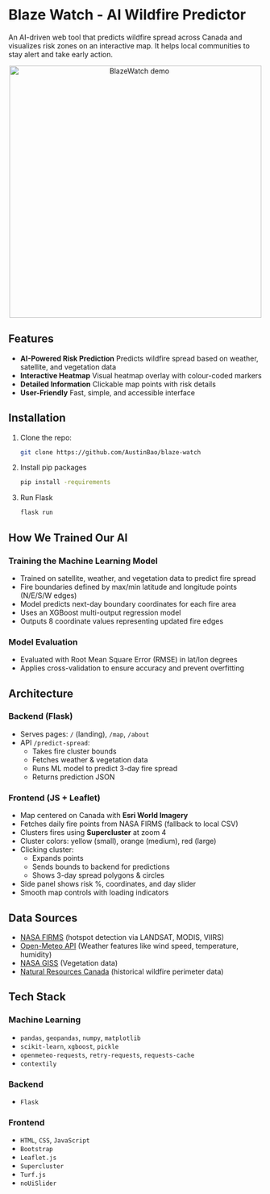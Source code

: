 # Blaze Watch - AI Wildfire Predictor

An AI-driven web tool that predicts wildfire spread across Canada and visualizes risk zones on an interactive map. It helps local communities to stay alert and take early action.

<p style="text-align: center;">
  <img src="app/static/img/wildfire.gif" alt="BlazeWatch demo" width="500">
</p>

## Features
- **AI-Powered Risk Prediction**
Predicts wildfire spread based on weather, satellite, and vegetation data
- **Interactive Heatmap**
Visual heatmap overlay with colour-coded markers
- **Detailed Information**
Clickable map points with risk details
- **User-Friendly**
Fast, simple, and accessible interface



## Installation
1. Clone the repo:
    ```sh
   git clone https://github.com/AustinBao/blaze-watch
   ```
2. Install pip packages
    ```sh
   pip install -requirements
   ```
3. Run Flask
    ```sh
   flask run
   ```



## How We Trained Our AI

### Training the Machine Learning Model
- Trained on satellite, weather, and vegetation data to predict fire spread
- Fire boundaries defined by max/min latitude and longitude points (N/E/S/W edges)
- Model predicts next-day boundary coordinates for each fire area
- Uses an XGBoost multi-output regression model
- Outputs 8 coordinate values representing updated fire edges

### Model Evaluation
- Evaluated with Root Mean Square Error (RMSE) in lat/lon degrees
- Applies cross-validation to ensure accuracy and prevent overfitting




## Architecture

### Backend (Flask)
- Serves pages: `/` (landing), `/map`, `/about`
- API `/predict-spread`:
  - Takes fire cluster bounds
  - Fetches weather & vegetation data
  - Runs ML model to predict 3-day fire spread
  - Returns prediction JSON

### Frontend (JS + Leaflet)
- Map centered on Canada with **Esri World Imagery**
- Fetches daily fire points from NASA FIRMS (fallback to local CSV)
- Clusters fires using **Supercluster** at zoom 4
- Cluster colors: yellow (small), orange (medium), red (large)
- Clicking cluster:
  - Expands points
  - Sends bounds to backend for predictions
  - Shows 3-day spread polygons & circles
- Side panel shows risk %, coordinates, and day slider
- Smooth map controls with loading indicators


## Data Sources
- [NASA FIRMS](https://firms.modaps.eosdis.nasa.gov/download/) (hotspot detection via LANDSAT, MODIS, VIIRS)
- [Open-Meteo API](https://open-meteo.com/en/docs) (Weather features like wind speed, temperature, humidity)
- [NASA GISS](https://data.giss.nasa.gov/landuse/vegeem.html) (Vegetation data)
- [Natural Resources Canada](https://cwfis.cfs.nrcan.gc.ca/datamart/metadata/fm3buffered) (historical wildfire perimeter data)


## Tech Stack

### Machine Learning
- `pandas`, `geopandas`, `numpy`, `matplotlib`  
- `scikit-learn`, `xgboost`, `pickle`  
- `openmeteo-requests`, `retry-requests`, `requests-cache`  
- `contextily` 

### Backend
- `Flask` 

### Frontend
- `HTML`, `CSS`, `JavaScript`
- `Bootstrap`
- `Leaflet.js`
- `Supercluster`
- `Turf.js`
- `noUiSlider`
